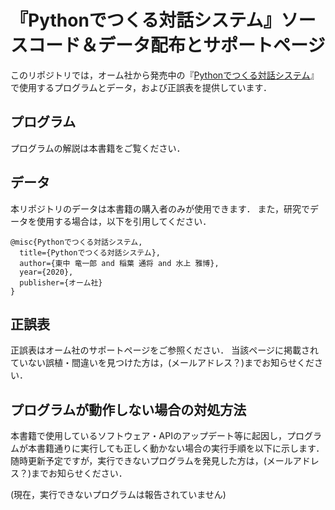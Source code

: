 # 『Pythonでつくる対話システム』ソースコード＆データ配布とサポートページ

このリポジトリでは，オーム社から発売中の『[Pythonでつくる対話システム](https://www.ohmsha.co.jp/book/9784274224799/)』で使用するプログラムとデータ，および正誤表を提供しています．


## プログラム

プログラムの解説は本書籍をご覧ください．


## データ

本リポジトリのデータは本書籍の購入者のみが使用できます．
また，研究でデータを使用する場合は，以下を引用してください．
```
@misc{Pythonでつくる対話システム,
  title={Pythonでつくる対話システム},
  author={東中 竜一郎 and 稲葉 通将 and 水上 雅博},
  year={2020},
  publisher={オーム社}
}
```

## 正誤表

正誤表はオーム社のサポートページをご参照ください．
当該ページに掲載されていない誤植・間違いを見つけた方は，(メールアドレス？)までお知らせください．


## プログラムが動作しない場合の対処方法

本書籍で使用しているソフトウェア・APIのアップデート等に起因し，プログラムが本書籍通りに実行しても正しく動かない場合の実行手順を以下に示します．
随時更新予定ですが，実行できないプログラムを発見した方は，(メールアドレス？)までお知らせください．

(現在，実行できないプログラムは報告されていません)
